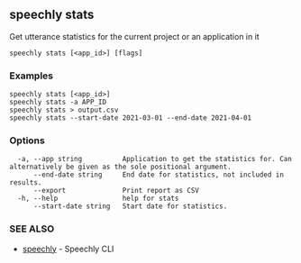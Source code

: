 ## speechly stats

Get utterance statistics for the current project or an application in it

```
speechly stats [<app_id>] [flags]
```

### Examples

```
speechly stats [<app_id>]
speechly stats -a APP_ID
speechly stats > output.csv
speechly stats --start-date 2021-03-01 --end-date 2021-04-01
```

### Options

```
  -a, --app string          Application to get the statistics for. Can alternatively be given as the sole positional argument.
      --end-date string     End date for statistics, not included in results.
      --export              Print report as CSV
  -h, --help                help for stats
      --start-date string   Start date for statistics.
```

### SEE ALSO

* [speechly](speechly.md)	 - Speechly CLI

